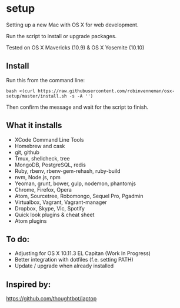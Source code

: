setup
=====

Setting up a new Mac with OS X for web development.

Run the script to install or upgrade packages.

Tested on OS X Mavericks (10.9) & OS X Yosemite (10.10)


Install
-------
Run this from the command line:

    bash <(curl https://raw.githubusercontent.com/robinvenneman/osx-setup/master/install.sh -s -A '')

Then confirm the message and wait for the script to finish.


What it installs
----------------

* XCode Command Line Tools
* Homebrew and cask
* git, github
* Tmux, shellcheck, tree
* MongoDB, PostgreSQL, redis
* Ruby, rbenv, rbenv-gem-rehash, ruby-build
* nvm, Node.js, npm
* Yeoman, grunt, bower, gulp, nodemon, phantomjs
* Chrome, Firefox, Opera
* Atom, Sourcetree, Robomongo, Sequel Pro, Pgadmin
* Virtualbox, Vagrant, Vagrant-manager
* Dropbox, Skype, Vlc, Spotify
* Quick look plugins & cheat sheet
* Atom plugins


To do:
------

* Adjusting for OS X 10.11.3 EL Capitan (Work In Progress)
* Better integration with dotfiles (f.e. setting PATH)
* Update / upgrade when already installed


Inspired by:
------------

https://github.com/thoughtbot/laptop

